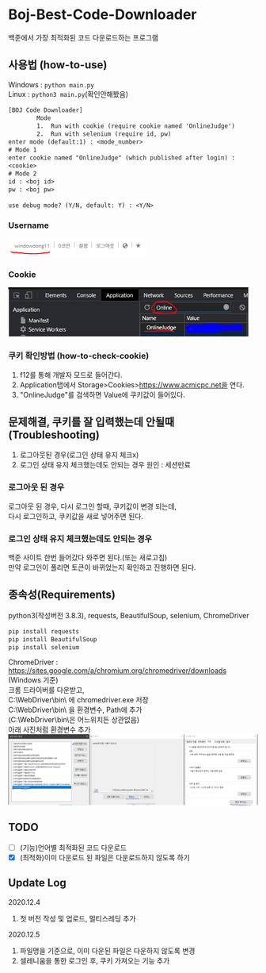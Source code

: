 # Boj-Best-Code-Downloader

백준에서 가장 최적화된 코드 다운로드하는 프로그램

## 사용법 (how-to-use)

Windows : ```python main.py```  
Linux : ```python3 main.py```(확인안해봤음)

```
[BOJ Code Downloader]
        Mode
        1.  Run with cookie (require cookie named 'OnlineJudge')
        2.  Run with selenium (require id, pw)
enter mode (default:1) : <mode_number>
# Mode 1
enter cookie named "OnlineJudge" (which published after login) : <cookie>
# Mode 2
id : <boj id>
pw : <boj pw>

use debug mode? (Y/N, default: Y) : <Y/N>
```

### Username

![username](/images/username.PNG)  

### Cookie

![cookie](/images/cookie.PNG)  

### 쿠키 확인방법 (how-to-check-cookie)

1. f12를 통해 개발자 모드로 들어간다.
2. Application탭에서 Storage>Cookies>https://www.acmicpc.net을 연다.
3. "OnlineJudge"를 검색하면 Value에 쿠키값이 들어있다.

## 문제해결, 쿠키를 잘 입력했는데 안될때 (Troubleshooting)

1. 로그아웃된 경우(로그인 상태 유지 체크x)
2. 로그인 상태 유지 체크했는데도 안되는 경우
원인 : 세션만료

### 로그아웃 된 경우

로그아웃 된 경우, 다시 로그인 할때, 쿠키값이 변경 되는데,  
다시 로그인하고, 쿠키값을 새로 넣어주면 된다.

### 로그인 상태 유지 체크했는데도 안되는 경우

백준 사이트 한번 들어갔다 와주면 된다.(또는 새로고침)  
만약 로그인이 풀리면 토큰이 바뀌었는지 확인하고 진행하면 된다.

## 종속성(Requirements)

python3(작성버전 3.8.3), requests, BeautifulSoup, selenium, ChromeDriver

```
pip install requests
pip install BeautifulSoup
pip install selenium
```

ChromeDriver : https://sites.google.com/a/chromium.org/chromedriver/downloads
(Windows 기준)  
크롬 드라이버를 다운받고,  
C:\WebDriver\bin\ 에 chromedriver.exe 저장  
C:\WebDriver\bin\ 을 환경변수, Path에 추가  
(C:\WebDriver\bin\은 어느위치든 상관없음)  
아래 사진처럼 환경변수 추가  
![설정방법](/images/env_setting.png)


## TODO

- [ ] (기능)언어별 최적화된 코드 다운로드  
- [x] (최적화)이미 다운로드 된 파일은 다운로드하지 않도록 하기  

## Update Log

2020.12.4

1. 첫 버전 작성 및 업로드, 멀티스레딩 추가  

2020.12.5

1. 파일명을 기준으로, 이미 다운된 파일은 다운하지 않도록 변경  
2. 셀레니움을 통한 로그인 후, 쿠키 가져오는 기능 추가
